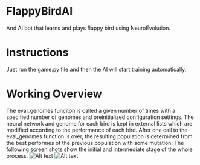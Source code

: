 # FlappyBirdAI
And AI bot that learns and plays flappy bird using NeuroEvolution.

# Instructions
Just run the game.py file and then the AI will start training automatically.

# Working Overview
The eval_genomes funciton is called a given number of times with a specified number of genomes and preinitialized configuration settings. The neural network and genome for each bird is kept in external lists which are modified according to the performance of each bird.
After one call to the eval_genomes function is over, the resulting population is determined from the best performes of the previous population with some mutation. The following screen shots show the initial and intermediate stage of the whole process.
![Alt text](https://gdurl.com/Zq8j "Initial State")
![Alt text](https://gdurl.com/6F3T "Intermediate State")
